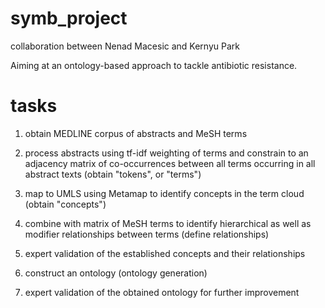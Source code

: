 # symb_project
collaboration between Nenad Macesic and Kernyu Park

Aiming at an ontology-based approach to tackle antibiotic resistance.

# tasks

1. obtain MEDLINE corpus of abstracts and MeSH terms

2. process abstracts using tf-idf weighting of terms and constrain to an adjacency matrix of co-occurrences between all terms occurring in all abstract texts (obtain "tokens", or "terms")

3. map to UMLS using Metamap to identify concepts in the term cloud (obtain "concepts")

4. combine with matrix of MeSH terms to identify hierarchical as well as modifier relationships between terms (define relationships)

5. expert validation of the established concepts and their relationships

6. construct an ontology (ontology generation)

7. expert validation of the obtained ontology for further improvement


